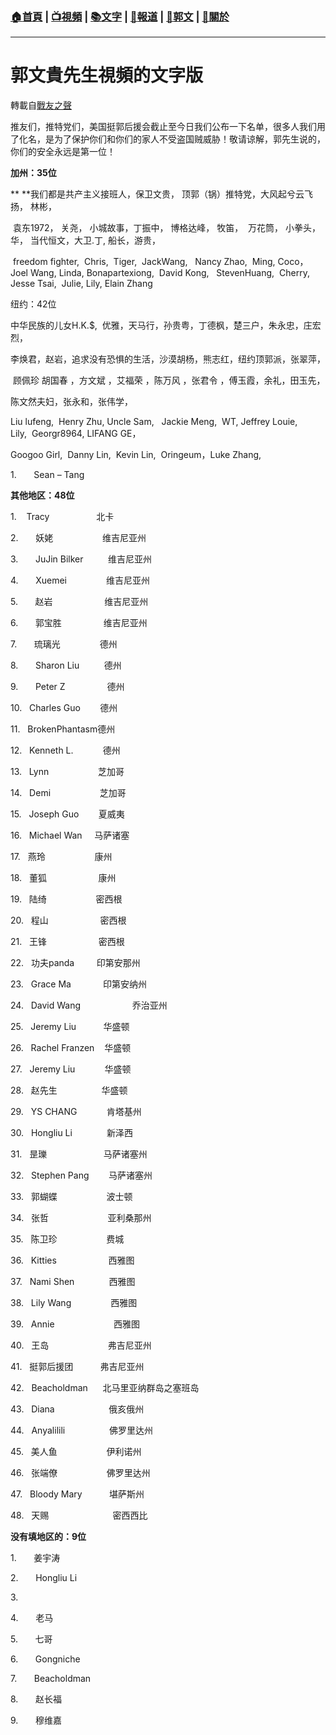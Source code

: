 ###  [:house:首頁](https://github.com/ourhimalayas/home) | [:tv:視頻](https://github.com/ourhimalayas/videos) | [:books:文字](https://github.com/ourhimalayas/txt) | [:newspaper:報道](https://github.com/ourhimalayas/news) | [:eagle:郭文](https://github.com/ourhimalayas/guomedia) | [:pray:關於](https://github.com/ourhimalayas/home/tree/master/about)
---
# 郭文貴先生視頻的文字版
轉載自[戰友之聲](http://littleantvoice.blogspot.com)

推友们，推特党们，美国挺郭后援会截止至今日我们公布一下名单，很多人我们用了化名，是为了保护你们和你们的家人不受盗国贼威胁！敬请谅解，郭先生说的，你们的安全永远是第一位！







**加州：35位**



**&nbsp;**我们都是共产主义接班人，保卫文贵，&nbsp;顶郭（锅）推特党，大风起兮云飞扬，&nbsp;林彬，&nbsp;

&nbsp;袁东1972，&nbsp;关尧，&nbsp;小城故事，丁振中，&nbsp;博格达峰，&nbsp;牧笛，&nbsp;&nbsp;万花筒，&nbsp;小拳头，华，&nbsp;当代恒文，大卫.丁,&nbsp;船长，游贵，

&nbsp;freedom fighter,&nbsp;&nbsp;Chris,&nbsp; Tiger,&nbsp;&nbsp;JackWang, &nbsp; Nancy Zhao,&nbsp; Ming, Coco，Joel Wang,&nbsp;Linda, Bonapartexiong,&nbsp; David Kong,&nbsp;&nbsp;&nbsp;StevenHuang,&nbsp; Cherry,&nbsp; Jesse Tsai,&nbsp;&nbsp;Julie, Lily, Elain Zhang





纽约：42位







中华民族的儿女H.K.$,&nbsp;&nbsp;优雅，天马行，孙贵粤，丁德枫，楚三户，朱永忠，庄宏烈，

李焕君，赵岩，追求没有恐惧的生活，沙漠胡杨，熊志红，纽约顶郭派，张翠萍，

&nbsp;顾佩珍&nbsp;胡国春&nbsp;，方文斌&nbsp;，艾福荣&nbsp;，陈万风&nbsp;，张君令&nbsp;，傅玉霞，余礼，田玉先，

陈文然夫妇，张永和，张伟学，

Liu lufeng,&nbsp;&nbsp;Henry Zhu, Uncle Sam,&nbsp;&nbsp;&nbsp;Jackie Meng,&nbsp;&nbsp;WT, Jeffrey Louie, Lily,&nbsp;&nbsp;Georgr8964, LIFANG GE，

Googoo Girl,&nbsp;&nbsp;Danny Lin,&nbsp;&nbsp;Kevin Lin,&nbsp;&nbsp;Oringeum，Luke Zhang,



1.&nbsp;&nbsp;&nbsp;&nbsp;&nbsp;&nbsp;&nbsp;Sean&nbsp;–&nbsp;Tang







**其他地区：48位**



1.&nbsp;&nbsp;&nbsp; Tracy&nbsp;&nbsp;&nbsp;&nbsp;&nbsp;&nbsp;&nbsp;&nbsp;&nbsp;&nbsp;&nbsp;&nbsp;&nbsp;&nbsp;&nbsp;&nbsp;&nbsp;&nbsp; 北卡





2.&nbsp;&nbsp;&nbsp;&nbsp;&nbsp;&nbsp;&nbsp;妖姥&nbsp;&nbsp;&nbsp;&nbsp;&nbsp;&nbsp;&nbsp;&nbsp;&nbsp;&nbsp;&nbsp;&nbsp;&nbsp;&nbsp;&nbsp;&nbsp;&nbsp;&nbsp;&nbsp;&nbsp;维吉尼亚州

3.&nbsp;&nbsp;&nbsp;&nbsp;&nbsp;&nbsp;&nbsp;JuJin Bilker&nbsp;&nbsp;&nbsp;&nbsp;&nbsp;&nbsp;&nbsp;&nbsp;&nbsp;&nbsp;维吉尼亚州

4.&nbsp;&nbsp;&nbsp;&nbsp;&nbsp;&nbsp;&nbsp;Xuemei&nbsp;&nbsp;&nbsp;&nbsp;&nbsp;&nbsp;&nbsp;&nbsp;&nbsp;&nbsp;&nbsp;&nbsp;&nbsp;&nbsp;&nbsp;&nbsp;维吉尼亚州

5.&nbsp;&nbsp;&nbsp;&nbsp;&nbsp;&nbsp;&nbsp;赵岩&nbsp;&nbsp;&nbsp;&nbsp;&nbsp;&nbsp;&nbsp;&nbsp;&nbsp;&nbsp;&nbsp;&nbsp;&nbsp;&nbsp;&nbsp;&nbsp;&nbsp;&nbsp;&nbsp;&nbsp;&nbsp;维吉尼亚州

6.&nbsp;&nbsp;&nbsp;&nbsp;&nbsp;&nbsp;&nbsp;郭宝胜&nbsp;&nbsp;&nbsp;&nbsp;&nbsp;&nbsp;&nbsp;&nbsp;&nbsp;&nbsp;&nbsp;&nbsp;&nbsp;&nbsp;&nbsp;&nbsp;&nbsp;维吉尼亚州

7.&nbsp;&nbsp;&nbsp;&nbsp;&nbsp;&nbsp;&nbsp;琉璃光&nbsp;&nbsp;&nbsp;&nbsp;&nbsp;&nbsp;&nbsp;&nbsp;&nbsp;&nbsp;&nbsp;&nbsp;&nbsp;&nbsp;&nbsp;&nbsp;德州

8.&nbsp;&nbsp;&nbsp;&nbsp;&nbsp;&nbsp;&nbsp;Sharon Liu&nbsp;&nbsp;&nbsp;&nbsp;&nbsp;&nbsp;&nbsp;&nbsp;&nbsp;&nbsp;德州

9.&nbsp;&nbsp;&nbsp;&nbsp;&nbsp;&nbsp;&nbsp;Peter Z&nbsp;&nbsp;&nbsp;&nbsp;&nbsp;&nbsp;&nbsp;&nbsp;&nbsp;&nbsp;&nbsp;&nbsp;&nbsp;&nbsp;&nbsp;&nbsp;&nbsp;德州

10.&nbsp;&nbsp;&nbsp;Charles Guo&nbsp;&nbsp;&nbsp;&nbsp;&nbsp;&nbsp;&nbsp;&nbsp;德州

11.&nbsp;&nbsp;&nbsp;BrokenPhantasm德州

12.&nbsp;&nbsp;&nbsp;Kenneth L.&nbsp;&nbsp;&nbsp;&nbsp;&nbsp;&nbsp;&nbsp;&nbsp;&nbsp;&nbsp;&nbsp;&nbsp;德州

13.&nbsp;&nbsp;&nbsp;Lynn&nbsp;&nbsp;&nbsp;&nbsp;&nbsp;&nbsp;&nbsp;&nbsp;&nbsp;&nbsp;&nbsp;&nbsp;&nbsp;&nbsp;&nbsp;&nbsp;&nbsp;&nbsp;&nbsp;&nbsp;芝加哥

14.&nbsp;&nbsp;&nbsp;Demi&nbsp;&nbsp;&nbsp;&nbsp;&nbsp;&nbsp;&nbsp;&nbsp;&nbsp;&nbsp;&nbsp;&nbsp;&nbsp;&nbsp;&nbsp;&nbsp;&nbsp;&nbsp;&nbsp;&nbsp;芝加哥

15.&nbsp;&nbsp;&nbsp;Joseph Guo&nbsp;&nbsp;&nbsp;&nbsp;&nbsp;&nbsp;&nbsp;&nbsp;夏威夷

16.&nbsp;&nbsp;&nbsp;Michael Wan&nbsp;&nbsp;&nbsp;&nbsp;&nbsp;马萨诸塞

17.&nbsp;&nbsp;&nbsp;燕玲&nbsp;&nbsp;&nbsp;&nbsp;&nbsp;&nbsp;&nbsp;&nbsp;&nbsp;&nbsp;&nbsp;&nbsp;&nbsp;&nbsp;&nbsp;&nbsp;&nbsp;&nbsp;&nbsp;&nbsp;康州

18.&nbsp;&nbsp;&nbsp;董狐&nbsp;&nbsp;&nbsp;&nbsp;&nbsp;&nbsp;&nbsp;&nbsp;&nbsp;&nbsp;&nbsp;&nbsp;&nbsp;&nbsp;&nbsp;&nbsp;&nbsp;&nbsp;&nbsp;&nbsp;&nbsp;康州

19.&nbsp;&nbsp;&nbsp;陆绮&nbsp;&nbsp;&nbsp;&nbsp;&nbsp;&nbsp;&nbsp;&nbsp;&nbsp;&nbsp;&nbsp;&nbsp;&nbsp;&nbsp;&nbsp;&nbsp;&nbsp;&nbsp;&nbsp;&nbsp;密西根

20.&nbsp;&nbsp;&nbsp;程山&nbsp;&nbsp;&nbsp;&nbsp;&nbsp;&nbsp;&nbsp;&nbsp;&nbsp;&nbsp;&nbsp;&nbsp;&nbsp;&nbsp;&nbsp;&nbsp;&nbsp;&nbsp;&nbsp;&nbsp;&nbsp;密西根

21.&nbsp;&nbsp;&nbsp;王锋&nbsp;&nbsp;&nbsp;&nbsp;&nbsp;&nbsp;&nbsp;&nbsp;&nbsp;&nbsp;&nbsp;&nbsp;&nbsp;&nbsp;&nbsp;&nbsp;&nbsp;&nbsp;&nbsp;&nbsp;&nbsp;密西根

22.&nbsp;&nbsp;&nbsp;功夫panda&nbsp;&nbsp;&nbsp;&nbsp;&nbsp;&nbsp;&nbsp;&nbsp;&nbsp;印第安那州

23.&nbsp;&nbsp;&nbsp;Grace Ma&nbsp;&nbsp;&nbsp;&nbsp;&nbsp;&nbsp;&nbsp;&nbsp;&nbsp;&nbsp;&nbsp;&nbsp;&nbsp;印第安纳州

24.&nbsp;&nbsp;&nbsp;David Wang&nbsp;&nbsp;&nbsp;&nbsp;&nbsp;&nbsp;&nbsp;&nbsp;&nbsp;&nbsp;&nbsp;&nbsp;&nbsp;&nbsp;&nbsp;&nbsp;&nbsp;&nbsp;&nbsp;&nbsp;&nbsp;乔治亚州

25.&nbsp;&nbsp;&nbsp;Jeremy Liu&nbsp;&nbsp;&nbsp;&nbsp;&nbsp;&nbsp;&nbsp;&nbsp;&nbsp;&nbsp;&nbsp;华盛顿

26.&nbsp;&nbsp;&nbsp;Rachel Franzen&nbsp;&nbsp;&nbsp;&nbsp;华盛顿

27.&nbsp;&nbsp;&nbsp;Jeremy Liu&nbsp;&nbsp;&nbsp;&nbsp;&nbsp;&nbsp;&nbsp;&nbsp;&nbsp;&nbsp;&nbsp;&nbsp;华盛顿

28.&nbsp;&nbsp;&nbsp;赵先生&nbsp;&nbsp;&nbsp;&nbsp;&nbsp;&nbsp;&nbsp;&nbsp;&nbsp;&nbsp;&nbsp;&nbsp;&nbsp;&nbsp;&nbsp;&nbsp;&nbsp;&nbsp;华盛顿

29.&nbsp;&nbsp;&nbsp;YS CHANG&nbsp;&nbsp;&nbsp;&nbsp;&nbsp;&nbsp;&nbsp;&nbsp;&nbsp;&nbsp;&nbsp;&nbsp;肯塔基州

30.&nbsp;&nbsp;&nbsp;Hongliu Li&nbsp;&nbsp;&nbsp;&nbsp;&nbsp;&nbsp;&nbsp;&nbsp;&nbsp;&nbsp;&nbsp;&nbsp;&nbsp;&nbsp;新泽西

31.&nbsp;&nbsp;&nbsp;昰瓅&nbsp;&nbsp;&nbsp;&nbsp;&nbsp;&nbsp;&nbsp;&nbsp;&nbsp;&nbsp;&nbsp;&nbsp;&nbsp;&nbsp;&nbsp;&nbsp;&nbsp;&nbsp;&nbsp;&nbsp;&nbsp;&nbsp;&nbsp;马萨诸塞州

32.&nbsp;&nbsp;&nbsp;Stephen Pang&nbsp;&nbsp;&nbsp;&nbsp;&nbsp;&nbsp;&nbsp;&nbsp;马萨诸塞州

33.&nbsp;&nbsp;&nbsp;郭蝴蝶&nbsp;&nbsp;&nbsp;&nbsp;&nbsp;&nbsp;&nbsp;&nbsp;&nbsp;&nbsp;&nbsp;&nbsp;&nbsp;&nbsp;&nbsp;&nbsp;&nbsp;&nbsp;&nbsp;&nbsp;波士顿

34.&nbsp;&nbsp;&nbsp;张哲&nbsp;&nbsp;&nbsp;&nbsp;&nbsp;&nbsp;&nbsp;&nbsp;&nbsp;&nbsp;&nbsp;&nbsp;&nbsp;&nbsp;&nbsp;&nbsp;&nbsp;&nbsp;&nbsp;&nbsp;&nbsp;&nbsp;&nbsp;&nbsp;亚利桑那州

35.&nbsp;&nbsp;&nbsp;陈卫珍&nbsp;&nbsp;&nbsp;&nbsp;&nbsp;&nbsp;&nbsp;&nbsp;&nbsp;&nbsp;&nbsp;&nbsp;&nbsp;&nbsp;&nbsp;&nbsp;&nbsp;&nbsp;&nbsp;&nbsp;费城

36.&nbsp;&nbsp;&nbsp;Kitties&nbsp;&nbsp;&nbsp;&nbsp;&nbsp;&nbsp;&nbsp;&nbsp;&nbsp;&nbsp;&nbsp;&nbsp;&nbsp;&nbsp;&nbsp;&nbsp;&nbsp;&nbsp;&nbsp;&nbsp;&nbsp;西雅图

37.&nbsp;&nbsp;&nbsp;Nami Shen&nbsp;&nbsp;&nbsp;&nbsp;&nbsp;&nbsp;&nbsp;&nbsp;&nbsp;&nbsp;&nbsp;&nbsp;&nbsp;&nbsp;西雅图

38.&nbsp;&nbsp;&nbsp;Lily Wang&nbsp;&nbsp;&nbsp;&nbsp;&nbsp;&nbsp;&nbsp;&nbsp;&nbsp;&nbsp;&nbsp;&nbsp;&nbsp;&nbsp;&nbsp;&nbsp;西雅图

39.&nbsp;&nbsp;&nbsp;Annie&nbsp;&nbsp;&nbsp;&nbsp;&nbsp;&nbsp;&nbsp;&nbsp;&nbsp;&nbsp;&nbsp;&nbsp;&nbsp;&nbsp;&nbsp;&nbsp;&nbsp;&nbsp;&nbsp;&nbsp;&nbsp;&nbsp;&nbsp;&nbsp;西雅图

40.&nbsp;&nbsp;&nbsp;王岛&nbsp;&nbsp;&nbsp;&nbsp;&nbsp;&nbsp;&nbsp;&nbsp;&nbsp;&nbsp;&nbsp;&nbsp;&nbsp;&nbsp;&nbsp;&nbsp;&nbsp;&nbsp;&nbsp;&nbsp;&nbsp;&nbsp;&nbsp;&nbsp;弗吉尼亚州

41.&nbsp;&nbsp;&nbsp;挺郭后援团&nbsp;&nbsp;&nbsp;&nbsp;&nbsp;&nbsp;&nbsp;&nbsp;&nbsp;&nbsp;&nbsp;弗吉尼亚州

42.&nbsp;&nbsp;&nbsp;Beacholdman&nbsp;&nbsp;&nbsp;&nbsp;&nbsp;&nbsp;北马里亚纳群岛之塞班岛

43.&nbsp;&nbsp;&nbsp;Diana&nbsp;&nbsp;&nbsp;&nbsp;&nbsp;&nbsp;&nbsp;&nbsp;&nbsp;&nbsp;&nbsp;&nbsp;&nbsp;&nbsp;&nbsp;&nbsp;&nbsp;&nbsp;&nbsp;&nbsp;&nbsp;&nbsp;俄亥俄州

44.&nbsp;&nbsp;&nbsp;Anyalilili&nbsp;&nbsp;&nbsp;&nbsp;&nbsp;&nbsp;&nbsp;&nbsp;&nbsp;&nbsp;&nbsp;&nbsp;&nbsp;&nbsp;&nbsp;&nbsp;&nbsp;&nbsp;佛罗里达州

45.&nbsp;&nbsp;&nbsp;美人鱼&nbsp;&nbsp;&nbsp;&nbsp;&nbsp;&nbsp;&nbsp;&nbsp;&nbsp;&nbsp;&nbsp;&nbsp;&nbsp;&nbsp;&nbsp;&nbsp;&nbsp;&nbsp;&nbsp;&nbsp;伊利诺州

46.&nbsp;&nbsp;&nbsp;张端僚&nbsp;&nbsp;&nbsp;&nbsp;&nbsp;&nbsp;&nbsp;&nbsp;&nbsp;&nbsp;&nbsp;&nbsp;&nbsp;&nbsp;&nbsp;&nbsp;&nbsp;&nbsp;&nbsp;&nbsp;佛罗里达州

47.&nbsp;&nbsp;&nbsp;Bloody Mary&nbsp;&nbsp;&nbsp;&nbsp;&nbsp;&nbsp;&nbsp;&nbsp;&nbsp;&nbsp;&nbsp;堪萨斯州

48.&nbsp;&nbsp;&nbsp;天赐&nbsp;&nbsp;&nbsp;&nbsp;&nbsp;&nbsp;&nbsp;&nbsp;&nbsp;&nbsp;&nbsp;&nbsp;&nbsp;&nbsp;&nbsp;&nbsp;&nbsp;&nbsp;&nbsp;&nbsp;&nbsp;&nbsp;&nbsp;&nbsp;&nbsp;&nbsp;密西西比







**没有填地区的：9位**



1.&nbsp;&nbsp;&nbsp;&nbsp;&nbsp;&nbsp;&nbsp;姜宇涛

2.&nbsp;&nbsp;&nbsp;&nbsp;&nbsp;&nbsp;&nbsp;Hongliu Li

3.&nbsp;&nbsp;&nbsp;&nbsp;&nbsp;&nbsp;

4.&nbsp; &nbsp; &nbsp;&nbsp;&nbsp;老马

5.&nbsp;&nbsp;&nbsp;&nbsp;&nbsp;&nbsp;&nbsp;七哥

6.&nbsp;&nbsp;&nbsp;&nbsp;&nbsp;&nbsp;&nbsp;Gongniche

7.&nbsp;&nbsp;&nbsp;&nbsp;&nbsp;&nbsp;&nbsp;Beacholdman

8.&nbsp;&nbsp;&nbsp;&nbsp;&nbsp;&nbsp;&nbsp;赵长福&nbsp;&nbsp;&nbsp;&nbsp;&nbsp;&nbsp;&nbsp;&nbsp;&nbsp;&nbsp;&nbsp;&nbsp;

9.&nbsp;&nbsp;&nbsp;&nbsp;&nbsp;&nbsp;&nbsp;穆维嘉&nbsp;&nbsp;&nbsp;&nbsp;&nbsp;&nbsp;&nbsp;&nbsp;&nbsp;&nbsp;&nbsp;&nbsp;















**&nbsp;&nbsp;&nbsp;&nbsp;**



<u></u><sub></sub><sup></sup><strike></strike>